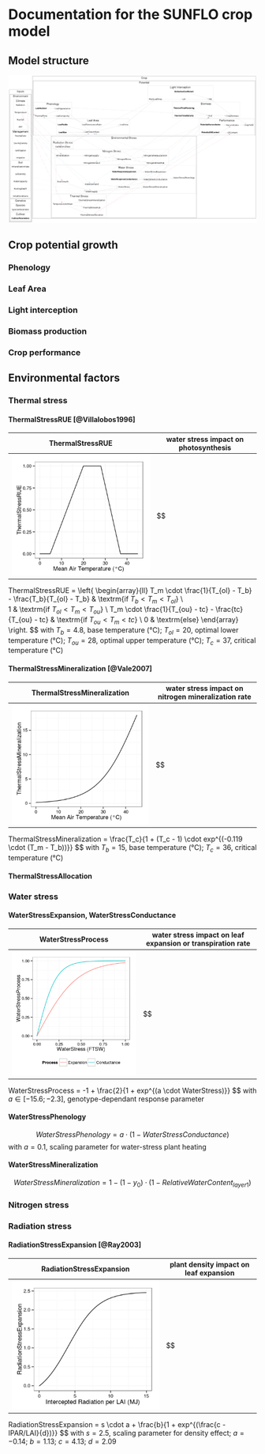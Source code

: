 


# Documentation for the SUNFLO crop model

## Model structure
![structure](./files/structure.png) 
## Crop potential growth
### Phenology
### Leaf Area
### Light interception
### Biomass production
### Crop performance

## Environmental factors
### Thermal stress
#### ThermalStressRUE [@Villalobos1996]



ThermalStressRUE | water stress impact on photosynthesis | 
-----|----------|
![ThermalStressRUE](figure/ThermalStressRUE.png)| $$
ThermalStressRUE = \left\{ 
  \begin{array}{ll}
  T_m \cdot \frac{1}{T_{ol} - T_b} - \frac{T_b}{T_{ol} - T_b} & \textrm{if $T_b < T_m < T_{ol}$} \\  
  1 & \textrm{if $T_{ol} < T_m < T_{ou}$} \\
  T_m \cdot \frac{1}{T_{ou} - tc} - \frac{tc}{T_{ou} - tc} & \textrm{if $T_{ou} < T_m < tc$} \\
  0 & \textrm{else}
	\end{array} \right.
$$ with $T_b = 4.8$, base temperature (°C); $T_{ol} = 20$, optimal lower temperature (°C); $T_{ou} = 28$, optimal upper temperature (°C); $T_c = 37$, critical temperature (°C)


#### ThermalStressMineralization [@Vale2007]



ThermalStressMineralization | water stress impact on nitrogen mineralization rate | 
-----|----------|
![ThermalStressMineralization](figure/ThermalStressMineralization.png)| $$
ThermalStressMineralization = \frac{T_c}{1 + (T_c - 1) \cdot exp^{(-0.119 \cdot (T_m - T_b))}}
$$ with $T_b = 15$, base temperature (°C); $T_c = 36$, critical temperature (°C)

#### ThermalStressAllocation


### Water stress

#### WaterStressExpansion, WaterStressConductance



WaterStressProcess | water stress impact on leaf expansion or transpiration rate | 
-----|----------|
![WaterStressProcess](figure/WaterStressProcess.png)| $$
WaterStressProcess = -1 + \frac{2}{1 + exp^{(a \cdot WaterStress)}}
$$ with $a \in [-15.6;-2.3]$, genotype-dependant response parameter


#### WaterStressPhenology
$$WaterStressPhenology = a \cdot (1 - WaterStressConductance)$$
with $a=0.1$, scaling parameter for water-stress plant heating

#### WaterStressMineralization
$$WaterStressMineralization = 1 - (1 - y_0) \cdot (1 - RelativeWaterContent_{layer1})$$


### Nitrogen stress

### Radiation stress
#### RadiationStressExpansion [@Ray2003]




RadiationStressExpansion | plant density impact on leaf expansion| 
-----|----------|
![RadiationStressExpansion](figure/RadiationStressExpansion.png)| $$
RadiationStressExpansion = s \cdot a + \frac{b}{1 + exp^{(\frac{c - IPAR/LAI}{d})}}
$$ with $s=2.5$, scaling parameter for density effect; $a=-0.14$; $b=1.13$; $c=4.13$; $d=2.09$


